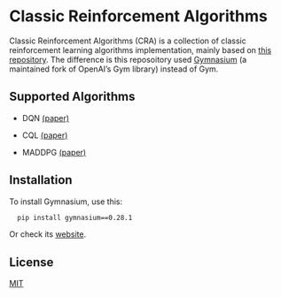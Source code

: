 # Classic Reinforcement Algorithms
Classic Reinforcement Algorithms (CRA) is a collection of classic reinforcement learning algorithms implementation, mainly based on [this repository](https://github.com/boyu-ai/Hands-on-RL). The difference is this reposoitory used [Gymnasium](https://gymnasium.farama.org/) (a maintained fork of OpenAI’s Gym library) instead of Gym.


## Supported Algorithms


- DQN [(paper)](https://arxiv.org/abs/1312.5602)

- CQL [(paper)](https://arxiv.org/abs/2006.04779)

- MADDPG [(paper)](https://arxiv.org/abs/1706.02275)



## Installation

To install Gymnasium, use this:

```bash
  pip install gymnasium==0.28.1
```
Or check its [website](https://pypi.org/project/gymnasium/).

## License

[MIT](https://choosealicense.com/licenses/mit/)

